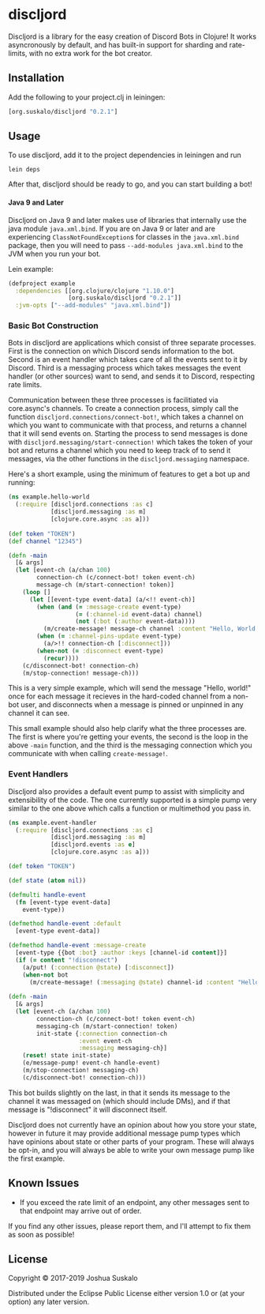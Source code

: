 # discljord

Discljord is a library for the easy creation of Discord Bots in Clojure! It works asyncronously by default, and has built-in support for sharding and rate-limits, with no extra work for the bot creator.

## Installation

Add the following to your project.clj in leiningen:

```clojure
[org.suskalo/discljord "0.2.1"]
```

## Usage

To use discljord, add it to the project dependencies in leiningen and run
```
lein deps
```
After that, discljord should be ready to go, and you can start building a bot!

#### Java 9 and Later

Discljord on Java 9 and later makes use of libraries that internally use the java module `java.xml.bind`. If you are on Java 9 or later and are experiencing `ClassNotFoundException`s for classes in the `java.xml.bind` package, then you will need to pass `--add-modules java.xml.bind` to the JVM when you run your bot.

Lein example:
```clojure
(defproject example
  :dependencies [[org.clojure/clojure "1.10.0"]
                 [org.suskalo/discljord "0.2.1"]]
  :jvm-opts ["--add-modules" "java.xml.bind"])
```

### Basic Bot Construction

Bots in discljord are applications which consist of three separate processes. First is the connection on which Discord sends information to the bot. Second is an event handler which takes care of all the events sent to it by Discord. Third is a messaging process which takes messages the event handler (or other sources) want to send, and sends it to Discord, respecting rate limits.

Communication between these three processes is facilitiated via core.async's channels. To create a connection process, simply call the function `discljord.connections/connect-bot!`, which takes a channel on which you want to communicate with that process, and returns a channel that it will send events on. Starting the process to send messages is done with `discljord.messaging/start-connection!` which takes the token of your bot and returns a channel which you need to keep track of to send it messages, via the other functions in the `discljord.messaging` namespace.

Here's a short example, using the minimum of features to get a bot up and running:

```clojure
(ns example.hello-world
  (:require [discljord.connections :as c]
            [discljord.messaging :as m]
            [clojure.core.async :as a]))
            
(def token "TOKEN")
(def channel "12345")

(defn -main
  [& args]
  (let [event-ch (a/chan 100)
        connection-ch (c/connect-bot! token event-ch)
        message-ch (m/start-connection! token)]
    (loop []
      (let [[event-type event-data] (a/<!! event-ch)]
        (when (and (= :message-create event-type)
                   (= (:channel-id event-data) channel)
                   (not (:bot (:author event-data))))
          (m/create-message! message-ch channel :content "Hello, World!"))
        (when (= :channel-pins-update event-type)
          (a/>!! connection-ch [:disconnect]))
        (when-not (= :disconnect event-type)
          (recur))))
    (c/disconnect-bot! connection-ch)
    (m/stop-connection! message-ch)))
```

This is a very simple example, which will send the message "Hello, world!" once for each message it recieves in the hard-coded channel from a non-bot user, and disconnects when a message is pinned or unpinned in any channel it can see.

This small example should also help clarify what the three processes are. The first is where you're getting your events, the second is the loop in the above `-main` function, and the third is the messaging connection which you communicate with when calling `create-message!`.

### Event Handlers

Discljord also provides a default event pump to assist with simplicity and extensibility of the code. The one currently supported is a simple pump very similar to the one above which calls a function or multimethod you pass in.

```clojure
(ns example.event-handler
  (:require [discljord.connections :as c]
            [discljord.messaging :as m]
            [discljord.events :as e]
            [clojure.core.async :as a]))

(def token "TOKEN")

(def state (atom nil))

(defmulti handle-event
  (fn [event-type event-data]
    event-type))

(defmethod handle-event :default
  [event-type event-data])

(defmethod handle-event :message-create
  [event-type {{bot :bot} :author :keys [channel-id content]}]
  (if (= content "!disconnect")
    (a/put! (:connection @state) [:disconnect])
    (when-not bot
      (m/create-message! (:messaging @state) channel-id :content "Hello, World!"))))
    
(defn -main
  [& args]
  (let [event-ch (a/chan 100)
        connection-ch (c/connect-bot! token event-ch)
        messaging-ch (m/start-connection! token)
        init-state {:connection connection-ch
                    :event event-ch
                    :messaging messaging-ch}]
    (reset! state init-state)
    (e/message-pump! event-ch handle-event)
    (m/stop-connection! messaging-ch)
    (c/disconnect-bot! connection-ch)))
```

This bot builds slightly on the last, in that it sends its message to the channel it was messaged on (which should include DMs), and if that message is "!disconnect" it will disconnect itself.

Discljord does not currently have an opinion about how you store your state, however in future it may provide additional message pump types which have opinions about state or other parts of your program. These will always be opt-in, and you will always be able to write your own message pump like the first example.

## Known Issues

- If you exceed the rate limit of an endpoint, any other messages sent to that endpoint may arrive out of order.

If you find any other issues, please report them, and I'll attempt to fix them as soon as possible!

## License

Copyright © 2017-2019 Joshua Suskalo

Distributed under the Eclipse Public License either version 1.0 or (at
your option) any later version.
